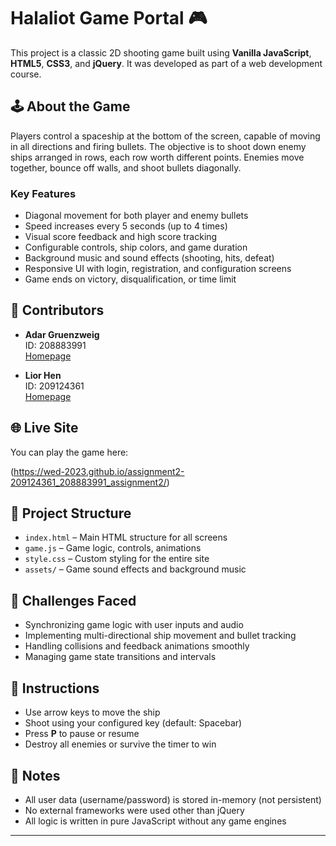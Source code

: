 # Halaliot Game Portal 🎮

This project is a classic 2D shooting game built using **Vanilla JavaScript**, **HTML5**, **CSS3**, and **jQuery**. It was developed as part of a web development course.

## 🕹️ About the Game

Players control a spaceship at the bottom of the screen, capable of moving in all directions and firing bullets. The objective is to shoot down enemy ships arranged in rows, each row worth different points. Enemies move together, bounce off walls, and shoot bullets diagonally.

### Key Features
- Diagonal movement for both player and enemy bullets
- Speed increases every 5 seconds (up to 4 times)
- Visual score feedback and high score tracking
- Configurable controls, ship colors, and game duration
- Background music and sound effects (shooting, hits, defeat)
- Responsive UI with login, registration, and configuration screens
- Game ends on victory, disqualification, or time limit

## 👥 Contributors

- **Adar Gruenzweig**  
  ID: 208883991  
  [Homepage](https://wed-2023.github.io/208883991/)

- **Lior Hen**  
  ID: 209124361  
  [Homepage](https://wed-2023.github.io/209124361/)

## 🌐 Live Site

You can play the game here:  

(https://wed-2023.github.io/assignment2-209124361_208883991_assignment2/)
## 📁 Project Structure

- `index.html` – Main HTML structure for all screens
- `game.js` – Game logic, controls, animations
- `style.css` – Custom styling for the entire site
- `assets/` – Game sound effects and background music

## 🧠 Challenges Faced

- Synchronizing game logic with user inputs and audio
- Implementing multi-directional ship movement and bullet tracking
- Handling collisions and feedback animations smoothly
- Managing game state transitions and intervals

## 📑 Instructions

- Use arrow keys to move the ship
- Shoot using your configured key (default: Spacebar)
- Press **P** to pause or resume
- Destroy all enemies or survive the timer to win

## 📝 Notes

- All user data (username/password) is stored in-memory (not persistent)
- No external frameworks were used other than jQuery
- All logic is written in pure JavaScript without any game engines

---


